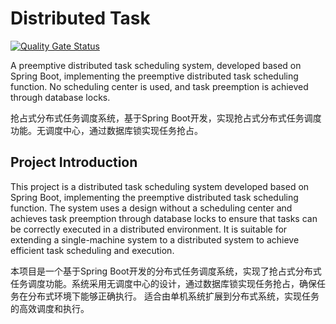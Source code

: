 # Distributed Task
[![Quality Gate Status](https://sonarcloud.io/api/project_badges/measure?project=gumuxiansheng_distributed-task&metric=alert_status)](https://sonarcloud.io/summary/new_code?id=gumuxiansheng_distributed-task)

A preemptive distributed task scheduling system, developed based on Spring Boot, implementing the preemptive distributed task scheduling function. No scheduling center is used, and task preemption is achieved through database locks.

抢占式分布式任务调度系统，基于Spring Boot开发，实现抢占式分布式任务调度功能。无调度中心，通过数据库锁实现任务抢占。

## Project Introduction
This project is a distributed task scheduling system developed based on Spring Boot, implementing the preemptive distributed task scheduling function. The system uses a design without a scheduling center and achieves task preemption through database locks to ensure that tasks can be correctly executed in a distributed environment. It is suitable for extending a single-machine system to a distributed system to achieve efficient task scheduling and execution.

本项目是一个基于Spring Boot开发的分布式任务调度系统，实现了抢占式分布式任务调度功能。系统采用无调度中心的设计，通过数据库锁实现任务抢占，确保任务在分布式环境下能够正确执行。
适合由单机系统扩展到分布式系统，实现任务的高效调度和执行。